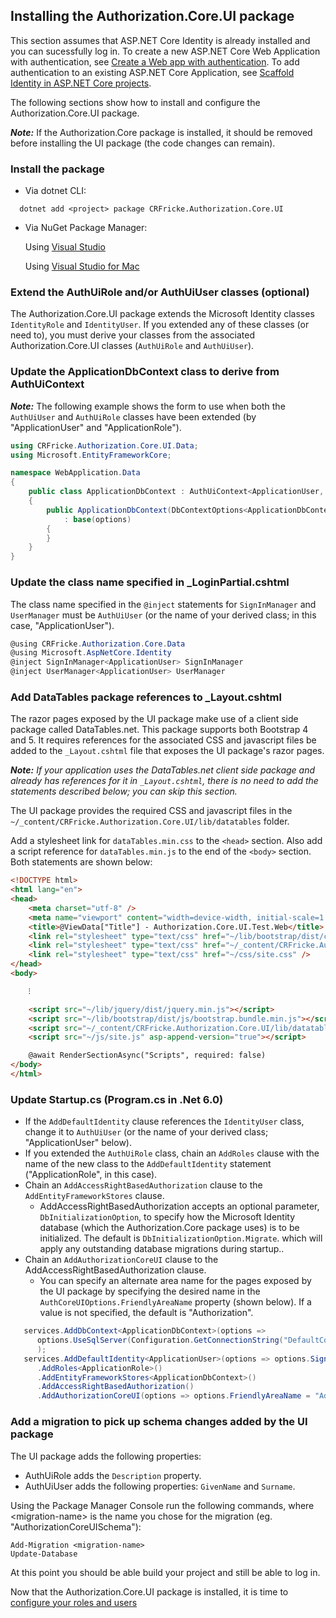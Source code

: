﻿## Installing the Authorization.Core.UI package

This section assumes that ASP.NET Core Identity is already installed and you can sucessfully 
log in. To create a new ASP.NET Core Web Application with authentication, see 
[Create a Web app with authentication](https://docs.microsoft.com/en-gb/aspnet/core/security/authentication/identity?view=aspnetcore-6.0&tabs=visual-studio#create-a-web-app-with-authentication).
To add authentication to an existing ASP.NET Core Application, see 
[Scaffold Identity in ASP.NET Core projects](https://docs.microsoft.com/en-gb/aspnet/core/security/authentication/scaffold-identity?view=aspnetcore-6.0&tabs=visual-studio#scaffold-identity-into-a-razor-project-without-existing-authorization).

The following sections show how to install and configure the Authorization.Core.UI package.

_**Note:**_ If the Authorization.Core package is installed, it should be removed before installing 
the UI package (the code changes can remain).

### Install the package

- Via dotnet CLI:

```
  dotnet add <project> package CRFricke.Authorization.Core.UI
```

- Via NuGet Package Manager:

    Using [Visual Studio](https://docs.microsoft.com/en-us/nuget/consume-packages/install-use-packages-visual-studio#find-and-install-a-package)

    Using [Visual Studio for Mac](https://docs.microsoft.com/en-us/visualstudio/mac/nuget-walkthrough?toc=%2Fnuget%2Ftoc.json&view=vsmac-2019#find-and-install-a-package)

### Extend the AuthUiRole and/or AuthUiUser classes (optional)

The Authorization.Core.UI package extends the Microsoft Identity classes `IdentityRole` and 
`IdentityUser`. If you extended any of these classes (or need to), you must derive your 
classes from the associated Authorization.Core.UI classes (`AuthUiRole` and `AuthUiUser`).

### Update the ApplicationDbContext class to derive from AuthUiContext

**_Note:_** The following example shows the form to use when both the `AuthUiUser` and `AuthUiRole` classes 
have been extended (by "ApplicationUser" and "ApplicationRole"). 

```csharp
using CRFricke.Authorization.Core.UI.Data;
using Microsoft.EntityFrameworkCore;

namespace WebApplication.Data
{
    public class ApplicationDbContext : AuthUiContext<ApplicationUser, ApplicationRole>
    {
        public ApplicationDbContext(DbContextOptions<ApplicationDbContext> options)
            : base(options)
        {
        }
    }
}
```

### Update the class name specified in _LoginPartial.cshtml

The class name specified in the `@inject` statements for `SignInManager` and `UserManager` 
must be `AuthUiUser` (or the name of your derived class; in this case, "ApplicationUser").

```csharp
@using CRFricke.Authorization.Core.Data
@using Microsoft.AspNetCore.Identity
@inject SignInManager<ApplicationUser> SignInManager
@inject UserManager<ApplicationUser> UserManager
```

### Add DataTables package references to _Layout.cshtml

The razor pages exposed by the UI package make use of a client side package called DataTables.net. 
This package supports both Bootstrap 4 and 5. It requires references for the associated CSS and 
javascript files be added to the `_Layout.cshtml` file that exposes the UI package's razor pages.

**_Note:_** _If your application uses the DataTables.net client side package and already has references for it 
in `_Layout.cshtml`, there is no need to add the statements described below; you can skip this section._

The UI package provides the required CSS and javascript files in the 
`~/_content/CRFricke.Authorization.Core.UI/lib/datatables` folder.

Add a stylesheet link for `dataTables.min.css` to the `<head>` section.
Also add a script reference for `dataTables.min.js` to the end of the `<body>` section. 
Both statements are shown below:

```html
<!DOCTYPE html>
<html lang="en">
<head>
    <meta charset="utf-8" />
    <meta name="viewport" content="width=device-width, initial-scale=1.0" />
    <title>@ViewData["Title"] - Authorization.Core.UI.Test.Web</title>
    <link rel="stylesheet" type="text/css" href="~/lib/bootstrap/dist/css/bootstrap.min.css" />
    <link rel="stylesheet" type="text/css" href="~/_content/CRFricke.Authorization.Core.UI/lib/datatables/dataTables.min.css" />
    <link rel="stylesheet" type="text/css" href="~/css/site.css" />
</head>
<body>

    ⁝

    <script src="~/lib/jquery/dist/jquery.min.js"></script>
    <script src="~/lib/bootstrap/dist/js/bootstrap.bundle.min.js"></script>
    <script src="~/_content/CRFricke.Authorization.Core.UI/lib/datatables/dataTables.min.js"></script>
    <script src="~/js/site.js" asp-append-version="true"></script>

    @await RenderSectionAsync("Scripts", required: false)
</body>
</html>
```

### Update Startup.cs (Program.cs in .Net 6.0)

- If the `AddDefaultIdentity` clause references the `IdentityUser` class, change it to `AuthUiUser` 
  (or the name of your derived class; "ApplicationUser" below).
- If you extended the `AuthUiRole` class, chain an `AddRoles` clause with the name of the new class 
  to the `AddDefaultIdentity` statement ("ApplicationRole", in this case).
- Chain an `AddAccessRightBasedAuthorization` clause to the `AddEntityFrameworkStores` clause.
  - AddAccessRightBasedAuthorization accepts an optional parameter, `DbInitializationOption`, to specify 
    how the Microsoft Identity database (which the Authorization.Core package uses) is to be initialized. 
    The default is `DbInitializationOption.Migrate`. which will apply any outstanding database migrations 
    during startup..
- Chain an `AddAuthorizationCoreUI` clause to the AddAccessRightBasedAuthorization clause.
    - You can specify an alternate area name for the pages exposed by the UI package by specifying the 
    desired name in the `AuthCoreUIOptions.FriendlyAreaName` property (shown below). If a value is 
    not specified, the default is "Authorization".

```csharp
   services.AddDbContext<ApplicationDbContext>(options =>
      options.UseSqlServer(Configuration.GetConnectionString("DefaultConnection"))
      );
   services.AddDefaultIdentity<ApplicationUser>(options => options.SignIn.RequireConfirmedAccount = true)
      .AddRoles<ApplicationRole>()
      .AddEntityFrameworkStores<ApplicationDbContext>()
      .AddAccessRightBasedAuthorization()
      .AddAuthorizationCoreUI(options => options.FriendlyAreaName = "Admin");
``` 

### Add a migration to pick up schema changes added by the UI package

The UI package adds the following properties:

- AuthUiRole adds the `Description` property.
- AuthUiUser adds the following properties: `GivenName` and `Surname`.

Using the Package Manager Console run the following commands, where \<migration-name\> is the name you chose 
for the migration (eg. "AuthorizationCoreUISchema"):

```
Add-Migration <migration-name>
Update-Database
```

At this point you should be able build your project and still be able to log in.

Now that the Authorization.Core.UI package is installed, it is time to 
[configure your roles and users](Configure-UI-Roles-and-Users.md)
